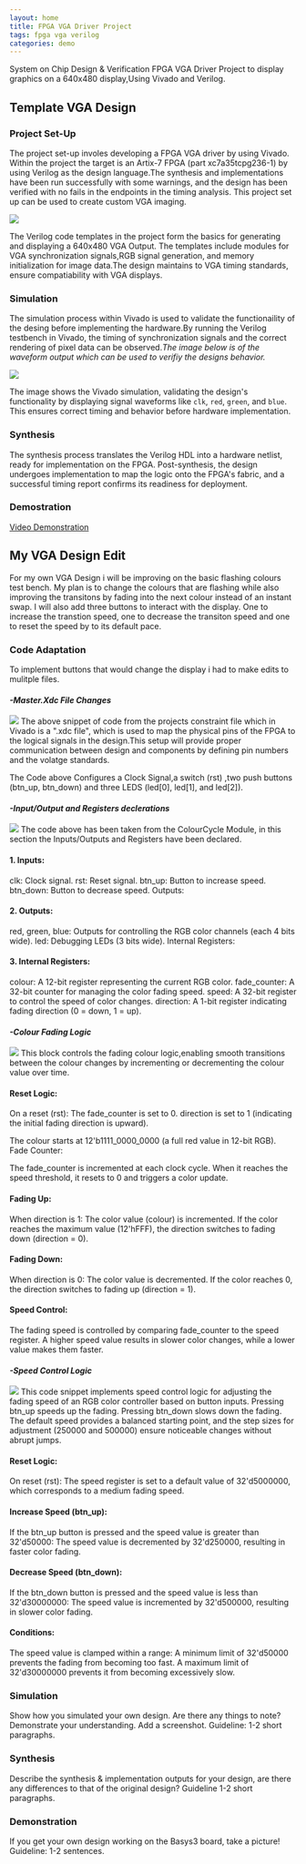 ```yaml
---
layout: home
title: FPGA VGA Driver Project
tags: fpga vga verilog
categories: demo
---
```

System on Chip Design & Verification FPGA VGA Driver Project to display graphics on a 640x480 display,Using Vivado and Verilog.

## **Template VGA Design**
### **Project Set-Up**
The project set-up involes developing a FPGA VGA driver by using Vivado. Within the project the target is an Artix-7 FPGA (part xc7a35tcpg236-1) by using Verilog as the design language.The synthesis and implementations have been run successfully with some warnings, and the design has been verified with no fails in the endpoints in the timing analysis. This project set up can be used to create custom VGA imaging.


<img src="https://raw.githubusercontent.com/g00414253/fpga-vga-verilog_EvanDuffy/main/docs/assets/images/ProjectSummary.png">
<!--### **Template Code**
Outline the structure and design of the Verilog code templates you were given. What do they do? Include reference to how a VGA interface works. Guideline: 2/3 short paragraphs, consider including screenshot(s).
### **Simulation**
Explain the simulation process. Reference any important details, include a well-selected screenshot of the simulation. Guideline: 1/2 short paragraphs.
### **Synthesis**
Describe the synthesis and implementation processes. Consider including 1/2 useful screenshot(s). Guideline: 1/2 short paragraphs.
### **Demonstration**
Perhaps add a picture of your demo. Guideline: 1/2 sentences. --!>

The Verilog code templates in the project form the basics for generating and displaying a 640x480 VGA Output. The templates include modules for VGA synchronization signals,RGB signal generation, and memory initialization for image data.The design maintains to VGA timing standards, ensure compatiability with VGA displays.
### Simulation
The simulation process within Vivado is used to validate the functionaility of the desing before implementing the hardware.By running the Verilog testbench in Vivado, the timing of synchronization signals and the correct rendering of pixel data can be observed.*The image below is of the waveform output which can be used to verifiy the designs behavior.* 

<img src="https://raw.githubusercontent.com/g00414253/fpga-vga-verilog_EvanDuffy/main/docs/assets/images/Simulation.png">

The image shows the Vivado simulation, validating the design's functionality by displaying signal waveforms like `clk`, `red`, `green`, and `blue`. This ensures correct timing and behavior before hardware implementation.

### Synthesis
The synthesis process translates the Verilog HDL into a hardware netlist, ready for implementation on the FPGA. Post-synthesis, the design undergoes implementation to map the logic onto the FPGA's fabric, and a successful timing report confirms its readiness for deployment.

### Demostration
<a href="https://raw.githubusercontent.com/g00414253/fpga-vga-verilog_EvanDuffy/main/docs/assets/images/Demo_Vid.webm" target="_blank">Video Demonstration</a>

## **My VGA Design Edit**
For my own VGA Design i will be improving on the basic flashing colours test bench. My plan is to change the colours that are flashing while also improving the transitons by fading into the next colour instead of an instant swap. I will also add three buttons to interact with the display. One to increase the transtion speed, one to decrease the transiton speed and one to reset the speed by to its default pace.
### **Code Adaptation**
To implement buttons that would change the display i had to make edits to mulitple files.

#### *-Master.Xdc File Changes*
<img src="https://raw.githubusercontent.com/g00414253/fpga-vga-verilog_EvanDuffy/main/docs/assets/images/Basys3_Master.xdc.png">
The above snippet of code from the projects constraint file which in Vivado is a ".xdc file", which is used to map the physical pins of the FPGA to the logical signals in the design.This setup will provide proper communication between design and components by defining pin numbers and the volatge standards.

The Code above Configures a Clock Signal,a switch (rst) ,two push buttons (btn_up, btn_down) and three LEDS (led[0], led[1], and led[2]).




#### *-Input/Output and Registers declerations*
<img src="https://raw.githubusercontent.com/g00414253/fpga-vga-verilog_EvanDuffy/main/docs/assets/images/ColourCycleDeclerations.png">
The code above has been taken from the ColourCycle Module, in this section the Inputs/Outputs and Registers have been declared.

#### 1. Inputs:

clk: Clock signal.
rst: Reset signal.
btn_up: Button to increase speed.
btn_down: Button to decrease speed.
Outputs:

#### 2. Outputs:

red, green, blue: Outputs for controlling the RGB color channels (each 4 bits wide).
led: Debugging LEDs (3 bits wide).
Internal Registers:

#### 3. Internal Registers:

colour: A 12-bit register representing the current RGB color.
fade_counter: A 32-bit counter for managing the color fading speed.
speed: A 32-bit register to control the speed of color changes.
direction: A 1-bit register indicating fading direction (0 = down, 1 = up).




#### *-Colour Fading Logic*
<img src="https://raw.githubusercontent.com/g00414253/fpga-vga-verilog_EvanDuffy/main/docs/assets/images/ColourFadingLogic.png">
This block controls the fading colour logic,enabling smooth transitions between the colour changes by incrementing or decrementing the colour value over time.

#### Reset Logic:
On a reset (rst):
The fade_counter is set to 0.
direction is set to 1 (indicating the initial fading direction is upward).

The colour starts at 12'b1111_0000_0000 (a full red value in 12-bit RGB).
Fade Counter:

The fade_counter is incremented at each clock cycle.
When it reaches the speed threshold, it resets to 0 and triggers a color update.

#### Fading Up: 
When direction is 1:
The color value (colour) is incremented.
If the color reaches the maximum value (12'hFFF), the direction switches to fading down (direction = 0).

#### Fading Down:

When direction is 0:
The color value is decremented.
If the color reaches 0, the direction switches to fading up (direction = 1).

#### Speed Control:

The fading speed is controlled by comparing fade_counter to the speed register. A higher speed value results in slower color changes, while a lower value makes them faster.




#### *-Speed Control Logic*
<img src="https://raw.githubusercontent.com/g00414253/fpga-vga-verilog_EvanDuffy/main/docs/assets/images/SpeedControlLogic.png">
This code snippet implements speed control logic for adjusting the fading speed of an RGB color controller based on button inputs. 
Pressing btn_up speeds up the fading.
Pressing btn_down slows down the fading.
The default speed provides a balanced starting point, and the step sizes for adjustment (250000 and 500000) ensure noticeable changes without abrupt jumps.

#### Reset Logic:

On reset (rst):
The speed register is set to a default value of 32'd5000000, which corresponds to a medium fading speed.

#### Increase Speed (btn_up):

If the btn_up button is pressed and the speed value is greater than 32'd50000:
The speed value is decremented by 32'd250000, resulting in faster color fading.
#### Decrease Speed (btn_down):

If the btn_down button is pressed and the speed value is less than 32'd30000000:
The speed value is incremented by 32'd500000, resulting in slower color fading.

#### Conditions:

The speed value is clamped within a range:
A minimum limit of 32'd50000 prevents the fading from becoming too fast.
A maximum limit of 32'd30000000 prevents it from becoming excessively slow.




### **Simulation**
Show how you simulated your own design. Are there any things to note? Demonstrate your understanding. Add a screenshot. Guideline: 1-2 short paragraphs.
### **Synthesis**
Describe the synthesis & implementation outputs for your design, are there any differences to that of the original design? Guideline 1-2 short paragraphs.
### **Demonstration**
If you get your own design working on the Basys3 board, take a picture! Guideline: 1-2 sentences.
